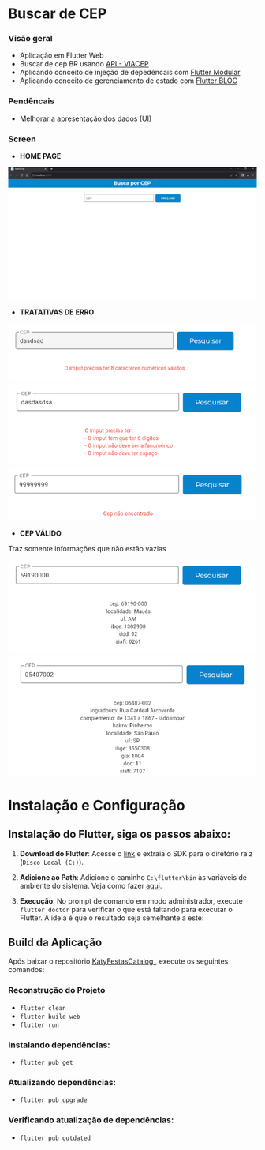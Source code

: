 # Buscar de CEP

### Visão geral
- Aplicação em Flutter Web
- Buscar de cep BR usando [API - VIACEP](https://viacep.com.br/)
- Aplicando conceito de injeção de depedêncais com [Flutter Modular](https://pub.dev/packages/flutter_modular)
- Aplicando conceito de gerenciamento de estado com [Flutter BLOC](https://pub.dev/packages/flutter_bloc/example)

### Pendêncais
- Melhorar a apresentação dos dados (UI)

### Screen
- **HOME PAGE**

![alt text](assets\images\doc\home_page.png)

- **TRATATIVAS DE ERRO**

![alt text](assets\images\doc\erro_one.png)
![alt text](assets\images\doc\erro_two.png)
![alt text](assets\images\doc\erro_three.png)

- **CEP VÁLIDO**

Traz somente informações que não estão vazias

![alt text](assets\images\doc\sucess_filter.png)
![alt text](assets\images\doc\sucess_all.png)

# Instalação e Configuração 

## Instalação do Flutter, siga os passos abaixo:

1. **Download do Flutter**: Acesse o [link](https://docs.flutter.dev/get-started/install/windows/desktop?tab=download) e extraia o SDK para o diretório raiz (`Disco Local (C:)`).

2. **Adicione ao Path**: Adicione o caminho `C:\flutter\bin` às variáveis de ambiente do sistema. Veja como fazer [aqui](https://support.microsoft.com/pt-br/topic/como-gerenciar-vari%C3%A1veis-de-ambiente-no-windows-xp-5bf6725b-655e-151c-0b55-9a8c9c7f747d#:~:text=Para%20exibir%20ou%20alterar%20vari%C3%A1veis,Clique%20em%20Vari%C3%A1veis%20de%20ambiente.).

3. **Execução**: No prompt de comando em modo administrador, execute `flutter doctor` para verificar o que está faltando para executar o Flutter. A ideia é que o resultado seja semelhante a este:

## Build da Aplicação

Após baixar o repositório [KatyFestasCatalog
](https://github.com/ClaudioMarzo/KatyFestasCatalog.git), execute os seguintes comandos:

### Reconstrução do Projeto
- `flutter clean`
- `flutter build web`
- `flutter run`

### Instalando dependências:
- `flutter pub get`

### Atualizando dependências:
- `flutter pub upgrade`

### Verificando atualização de dependências:
- `flutter pub outdated`

